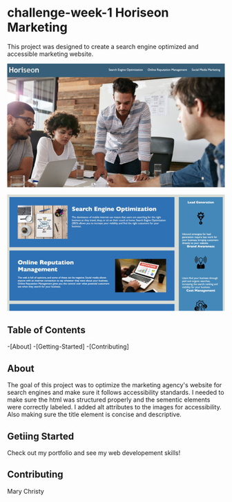 # challenge-week-1 Horiseon Marketing
This project was designed to create a search engine optimized and accessible marketing website.

![deployed marketing website top of page](assets/images/deployed-horiseon-1.jpg)

![deployed marketing website body of page](assets/images/deployed-horiseon-2.jpg)

## Table of Contents
-[About]
-[Getting-Started]
-[Contributing]

## About
The goal of this project was to optimize the marketing agency's website for search engines and make sure it follows accessibility standards. I needed to make sure the html was structured properly and the sementic elements were correctly labeled. I added alt attributes to the images for accessibility. Also making sure the title element is concise and descriptive. 


## Getiing Started
Check out my portfolio and see my web developement skills!


## Contributing
Mary Christy